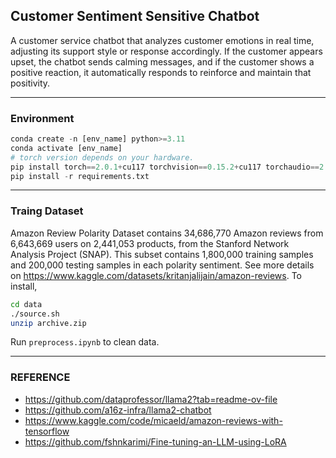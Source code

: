 ## Customer Sentiment Sensitive Chatbot

A customer service chatbot that analyzes customer emotions in real time, adjusting its support style or response accordingly. If the customer appears upset, the chatbot sends calming messages, and if the customer shows a positive reaction, it automatically responds to reinforce and maintain that positivity.

---

### Environment

```python
conda create -n [env_name] python>=3.11
conda activate [env_name]
# torch version depends on your hardware.
pip install torch==2.0.1+cu117 torchvision==0.15.2+cu117 torchaudio==2.0.2 --index-url https://download.pytorch.org/whl/cu117
pip install -r requirements.txt
```

---

### Traing Dataset

Amazon Review Polarity Dataset contains 34,686,770 Amazon reviews from 6,643,669 users on 2,441,053 products, from the Stanford Network Analysis Project (SNAP). This subset contains 1,800,000 training samples and 200,000 testing samples in each polarity sentiment. See more details on https://www.kaggle.com/datasets/kritanjalijain/amazon-reviews. To install,

```bash
cd data
./source.sh
unzip archive.zip
```

Run `preprocess.ipynb` to clean data.

---

### REFERENCE 

- https://github.com/dataprofessor/llama2?tab=readme-ov-file
- https://github.com/a16z-infra/llama2-chatbot
- https://www.kaggle.com/code/micaeld/amazon-reviews-with-tensorflow
- https://github.com/fshnkarimi/Fine-tuning-an-LLM-using-LoRA